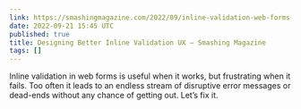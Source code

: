 ```yaml
---
link: https://smashingmagazine.com/2022/09/inline-validation-web-forms-ux/
date: 2022-09-21 15:45 UTC
published: true
title: Designing Better Inline Validation UX — Smashing Magazine
tags: []
---
```


Inline validation in web forms is useful when it works, but frustrating when it fails. Too often it leads to an endless stream of disruptive error messages or dead-ends without any chance of getting out. Let’s fix it.
